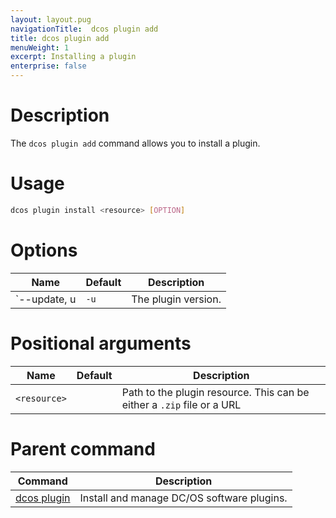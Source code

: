 ```yaml
---
layout: layout.pug
navigationTitle:  dcos plugin add
title: dcos plugin add
menuWeight: 1
excerpt: Installing a plugin
enterprise: false
---
```



# Description

The `dcos plugin add` command allows you to install a plugin.

# Usage

```bash
dcos plugin install <resource> [OPTION]
```

# Options

| Name | Default | Description |
|---------|-------------|-------------|
| `--update, u    | `-u`            | The plugin version. |

# Positional arguments

| Name | Default | Description |
|---------|-------------|-------------|
| `<resource>`   |             |  Path to the plugin resource. This can be either a `.zip` file or a URL |

# Parent command

| Command | Description |
|---------|-------------|
| [dcos plugin](/1.12/cli/command-reference/dcos-plugin/)   | Install and manage DC/OS software plugins. |
